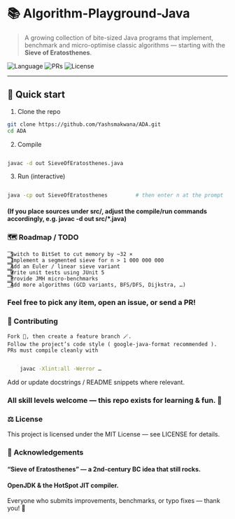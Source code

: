 # 📚 Algorithm-Playground-Java
> A growing collection of bite-sized Java programs that implement, benchmark and micro-optimise classic algorithms — starting with the **Sieve of Eratosthenes**.

![Language](https://img.shields.io/badge/Java-17%2B-blue?logo=java)
![PRs](https://img.shields.io/badge/PRs-welcome-brightgreen.svg)
![License](https://img.shields.io/badge/license-MIT-lightgrey.svg)

---

## 🚀 Quick start

1. Clone the repo

```bash
git clone https://github.com/Yashsmakwana/ADA.git
cd ADA
```
2. Compile

```bash

javac -d out SieveOfEratosthenes.java
```
3. Run (interactive)

```bash

java -cp out SieveOfEratosthenes         # then enter n at the prompt
```
#### (If you place sources under src/, adjust the compile/run commands accordingly, e.g. javac -d out src/*.java)

### 🗺️ Roadmap / TODO
    
     ⃣Switch to BitSet to cut memory by ~32 ×
     ⃣Implement a segmented sieve for n > 1 000 000 000
     ⃣Add an Euler / linear sieve variant
     ⃣Write unit tests using JUnit 5
     ⃣Provide JMH micro-benchmarks
     ⃣Add more algorithms (GCD variants, BFS/DFS, Dijkstra, …)

### Feel free to pick any item, open an issue, or send a PR!
### 🤝 Contributing
    Fork 📌, then create a feature branch 🪄.
    Follow the project’s code style ( google-java-format recommended ).
    PRs must compile cleanly with
```bash

    javac -Xlint:all -Werror …
```
Add or update docstrings / README snippets where relevant.

### All skill levels welcome — this repo exists for learning & fun. 🎈
### ⚖️ License
This project is licensed under the MIT License — see LICENSE for details.
### 🙏 Acknowledgements
#### “Sieve of Eratosthenes” — a 2nd-century BC idea that still rocks.
#### OpenJDK & the HotSpot JIT compiler.
Everyone who submits improvements, benchmarks, or typo fixes — thank you! 🎉
